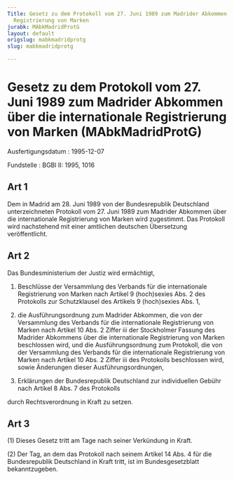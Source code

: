 ```yaml
---
Title: Gesetz zu dem Protokoll vom 27. Juni 1989 zum Madrider Abkommen über die internationale
  Registrierung von Marken
jurabk: MAbkMadridProtG
layout: default
origslug: mabkmadridprotg
slug: mabkmadridprotg

---
```


# Gesetz zu dem Protokoll vom 27. Juni 1989 zum Madrider Abkommen über die internationale Registrierung von Marken (MAbkMadridProtG)

Ausfertigungsdatum
:   1995-12-07

Fundstelle
:   BGBl II: 1995, 1016

## Art 1

Dem in Madrid am 28. Juni 1989 von der Bundesrepublik Deutschland
unterzeichneten Protokoll vom 27. Juni 1989 zum Madrider Abkommen über
die internationale Registrierung von Marken wird zugestimmt. Das
Protokoll wird nachstehend mit einer amtlichen deutschen Übersetzung
veröffentlicht.

## Art 2

Das Bundesministerium der Justiz wird ermächtigt,

1.  Beschlüsse der Versammlung des Verbands für die internationale
    Registrierung von Marken nach Artikel 9
    (hoch)sexies Abs. 2 des Protokolls zur Schutzklausel des Artikels 9
    (hoch)sexies Abs. 1,


2.  die Ausführungsordnung zum Madrider Abkommen, die von der Versammlung
    des Verbands für die internationale Registrierung von Marken nach
    Artikel 10 Abs. 2 Ziffer iii der Stockholmer Fassung des Madrider
    Abkommens über die internationale Registrierung von Marken beschlossen
    wird, und die Ausführungsordnung zum Protokoll, die von der
    Versammlung des Verbands für die internationale Registrierung von
    Marken nach Artikel 10 Abs. 2 Ziffer iii des Protokolls beschlossen
    wird, sowie Änderungen dieser Ausführungsordnungen,


3.  Erklärungen der Bundesrepublik Deutschland zur individuellen Gebühr
    nach Artikel 8 Abs. 7 des Protokolls



durch Rechtsverordnung in Kraft zu setzen.

## Art 3

(1) Dieses Gesetz tritt am Tage nach seiner Verkündung in Kraft.

(2) Der Tag, an dem das Protokoll nach seinem Artikel 14 Abs. 4 für
die Bundesrepublik Deutschland in Kraft tritt, ist im
Bundesgesetzblatt bekanntzugeben.

